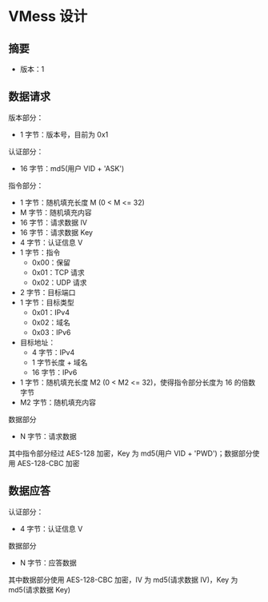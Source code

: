 # VMess 设计
## 摘要
* 版本：1

## 数据请求
版本部分：
* 1 字节：版本号，目前为 0x1

认证部分：
* 16 字节：md5(用户 VID + 'ASK')

指令部分：
* 1 字节：随机填充长度 M (0 < M <= 32)
* M 字节：随机填充内容
* 16 字节：请求数据 IV
* 16 字节：请求数据 Key
* 4 字节：认证信息 V
* 1 字节：指令
  * 0x00：保留
  * 0x01：TCP 请求
  * 0x02：UDP 请求
* 2 字节：目标端口
* 1 字节：目标类型
  * 0x01：IPv4
  * 0x02：域名
  * 0x03：IPv6
* 目标地址：
  * 4 字节：IPv4
  * 1 字节长度 + 域名
  * 16 字节：IPv6
* 1 字节：随机填充长度 M2 (0 < M2 <= 32)，使得指令部分长度为 16 的倍数字节
* M2 字节：随机填充内容

数据部分
* N 字节：请求数据

其中指令部分经过 AES-128 加密，Key 为 md5(用户 VID + 'PWD')；数据部分使用 AES-128-CBC 加密

## 数据应答
认证部分：
* 4 字节：认证信息 V

数据部分
* N 字节：应答数据

其中数据部分使用 AES-128-CBC 加密，IV 为 md5(请求数据 IV)，Key 为 md5(请求数据 Key)
